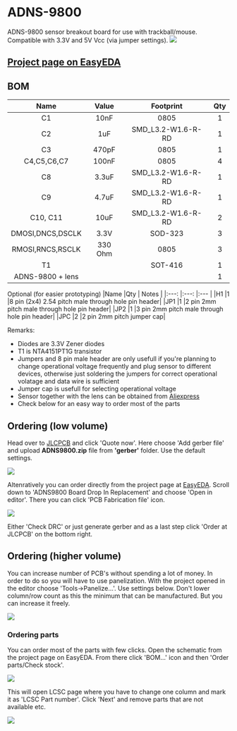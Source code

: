 # **ADNS-9800**
ADNS-9800 sensor breakout board for use with trackball/mouse. Compatible with 3.3V and 5V Vcc (via jumper settings).
![](/img/sensor1.jpg)

## [Project page on EasyEDA](https://easyeda.com/pigboard/adns9800board)

## **BOM**
|Name               |Value   |Footprint         |Qty   |
|:---:              |:---:   |:---:             |:---: |
|C1                 |10nF    |0805              |1     |
|C2                 |1uF     |SMD_L3.2-W1.6-R-RD|1     |
|C3                 |470pF   |0805              |1     |
|C4,C5,C6,C7        |100nF   |0805              |4     |
|C8                 |3.3uF   |SMD_L3.2-W1.6-R-RD|1     |
|C9                 |4.7uF   |SMD_L3.2-W1.6-R-RD|1     |
|C10, C11           |10uF    |SMD_L3.2-W1.6-R-RD|2     |
|DMOSI,DNCS,DSCLK   |3.3V    |SOD-323           |3     |
|RMOSI,RNCS,RSCLK   |330 Ohm |0805              |3     |
|T1                 |        |SOT-416           |1     |
|ADNS-9800 + lens   |        |                  |1     |

Optional (for easier prototyping)
|Name               |Qty   | Notes |
|:---:              |:---: |:---   |
|H1                 |1     |8 pin (2x4) 2.54 pitch male through hole pin header|
|JP1                |1     |2 pin 2mm pitch male through hole pin header|
|JP2                |1     |3 pin 2mm pitch male through hole pin header|
|JPC                |2     |2 pin 2mm pitch jumper cap|


Remarks:
*   Diodes are 3.3V Zener diodes
*   T1 is NTA4151PT1G transistor
*   Jumpers and 8 pin male header are only usefull if you're planning to change operational voltage frequently and plug sensor to different devices, otherwise just soldering the jumpers for correct operational volatage and data wire is sufficient
*   Jumper cap is usefull for selecting operational voltage
*   Sensor together with the lens can be obtained from [Aliexpress](https://www.aliexpress.com/item/32954048411.html?spm=a2g0o.productlist.0.0.71b7788dw8yPsj&algo_pvid=7c0317d9-86de-4067-a4e8-24debb8c6201&algo_exp_id=7c0317d9-86de-4067-a4e8-24debb8c6201-0)
*   Check below for an easy way to order most of the parts


## **Ordering (low volume)**
Head over to [JLCPCB](https://jlcpcb.com/) and click 'Quote now'. Here choose 'Add gerber file' and upload  **ADNS9800.zip** file from **'gerber'** folder. Use the default settings.

![](/img/lowvoldef.png)

Altenratively you can order directly from the project page at [EasyEDA](https://easyeda.com/pigboard/adns9800board). Scroll down to 'ADNS9800 Board Drop In Replacement' and choose 'Open in editor'. There you can click 'PCB Fabrication file' icon. 

![](/img/easyeda1.png)

Either 'Check DRC' or just generate gerber and as a last step click 'Order at JLCPCB' on the bottom right. 

##  **Ordering (higher volume)**
You can increase number of PCB's without spending a lot of money. In order to do so you will have to use panelization. With the project opened in the editor choose 'Tools->Panelize...'. Use settings below. Don't lower column/row count as this the minimum that can be manufactured. But you can increase it freely.

![](/img/panelize1.png)

### **Ordering parts**
You can order most of the parts with few clicks. Open the schematic from the project page on EasyEDA. From there click 'BOM...' icon and then 'Order parts/Check stock'.

![](/img/easyeda2.png)

This will open LCSC page where you have to change one column and mark it as 'LCSC Part number'. Click 'Next' and remove parts that are not available etc.

![](/img/lcsc1.png)





